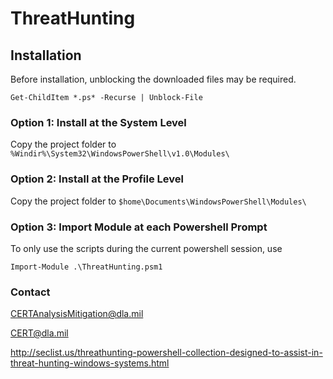 # ThreatHunting

## Installation

Before installation, unblocking the downloaded files may be required.

`Get-ChildItem *.ps* -Recurse | Unblock-File`

### Option 1: Install at the System Level
Copy the project folder to `%Windir%\System32\WindowsPowerShell\v1.0\Modules\`

### Option 2: Install at the Profile Level
Copy the project folder to `$home\Documents\WindowsPowerShell\Modules\`

### Option 3: Import Module at each Powershell Prompt
To only use the scripts during the current powershell session, use

`Import-Module .\ThreatHunting.psm1`

### Contact
CERTAnalysisMitigation@dla.mil

CERT@dla.mil

http://seclist.us/threathunting-powershell-collection-designed-to-assist-in-threat-hunting-windows-systems.html
